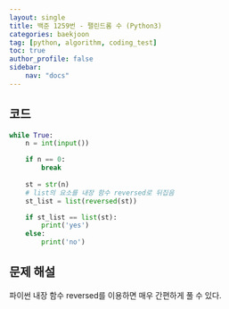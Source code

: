 ```yaml
---
layout: single
title: 백준 1259번 - 팰린드롬 수 (Python3)
categories: baekjoon
tag: [python, algorithm, coding_test]
toc: true 
author_profile: false
sidebar:
    nav: "docs"
---
```




## 코드

```python
while True:
    n = int(input())

    if n == 0:
        break
        
    st = str(n)
    # list의 요소를 내장 함수 reversed로 뒤집음
    st_list = list(reversed(st))

    if st_list == list(st):
        print('yes')
    else:
        print('no')
```



## 문제 해설

파이썬 내장 함수 reversed를 이용하면 매우 간편하게 풀 수 있다.